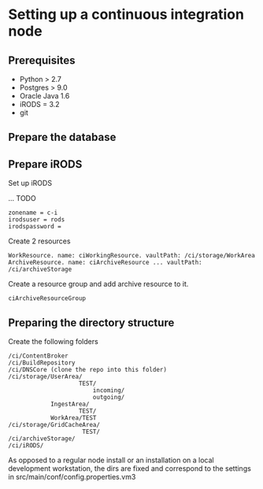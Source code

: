 # Setting up a continuous integration node

## Prerequisites

* Python > 2.7
* Postgres > 9.0
* Oracle Java 1.6
* iRODS = 3.2
* git

## Prepare the database



## Prepare iRODS

Set up iRODS

... TODO

    zonename = c-i
    irodsuser = rods
    irodspassword = 

Create 2 resources 

    WorkResource. name: ciWorkingResource. vaultPath: /ci/storage/WorkArea
    ArchiveResource. name: ciArchiveResource ... vaultPath: /ci/archiveStorage

Create a resource group and add archive resource to it.

    ciArchiveResourceGroup 

## Preparing the directory structure

Create the following folders

    /ci/ContentBroker
    /ci/BuildRepository
    /ci/DNSCore (clone the repo into this folder)
    /ci/storage/UserArea/
                        TEST/
                            incoming/
                            outgoing/
                IngestArea/
                        TEST/
                WorkArea/TEST
    /ci/storage/GridCacheArea/
                         TEST/
    /ci/archiveStorage/
    /ci/iRODS/
                         
As opposed to a regular node install or an installation on a local development workstation,
the dirs are fixed and correspond to the settings in src/main/conf/config.properties.vm3






